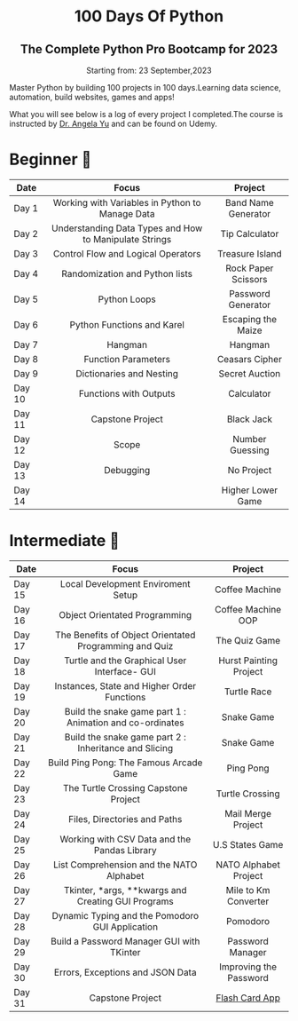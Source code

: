 



<h1 align="center"> 100 Days Of Python </h1>

<h2 align="center"> The Complete Python Pro Bootcamp for 2023</h2>
<p align="center">Starting from: 23 September,2023</p>

Master Python by building 100 projects in 100 days.Learning data science, automation, build websites, games and apps! 

What you will see below is a log of every project I completed.The course is instructed by [Dr. Angela Yu](https://www.udemy.com/course/100-days-of-code/) and can be found on Udemy.

# Beginner :hatching_chick:



| Date	|   Focus| Project 	|
|-----	|:--------:|:----------:|
|Day 1	| Working with Variables in Python to Manage Data| Band Name Generator | 
|Day 2 	| Understanding Data Types and How to Manipulate Strings  	| Tip Calculator  	|
| Day 3 	|   Control Flow and Logical Operators	| Treasure Island  |
| Day 4 	|   Randomization and Python lists	| Rock Paper Scissors |
| Day 5 	|   Python Loops	|  Password Generator  |
| Day 6 	|   Python Functions and Karel	| Escaping the Maize |
| Day 7 	|   Hangman	| Hangman |
| Day 8 	|   Function Parameters	|  Ceasars Cipher  |
| Day 9 	|   Dictionaries and Nesting	| Secret Auction |
| Day 10 	|   Functions with Outputs	| Calculator |
| Day 11 	|   Capstone Project	| Black Jack |
| Day 12 	|   Scope	|  Number Guessing  |
| Day 13 	|   Debugging	|  No Project  |
| Day 14 	|   	| Higher Lower Game |



# Intermediate :footprints:

| Date	|   Focus| Project 	|
|-----	|:--------:|:----------:|
| Day 15	|   Local Development Enviroment Setup 	|  Coffee Machine |
| Day 16	|   Object Orientated Programming	|  Coffee Machine OOP  |
| Day 17	|   The Benefits of Object Orientated Programming and Quiz  |  The Quiz Game |
| Day 18	|   Turtle and the Graphical User Interface- GUI  |  Hurst Painting Project |
| Day 19	|   Instances, State and Higher Order Functions  |  Turtle Race |
| Day 20	|   Build the snake game part 1 : Animation and co-ordinates |  Snake Game |
| Day 21	|   Build the snake game part 2 : Inheritance and Slicing |  Snake Game |
| Day 22	|   Build Ping Pong: The Famous Arcade Game |  Ping Pong |
| Day 23	|   The Turtle Crossing Capstone Project  |  Turtle Crossing |
| Day 24	|   Files, Directories and Paths  |  Mail Merge Project |
| Day 25	|   Working with CSV Data and the Pandas Library |  U.S States Game |
| Day 26	|   List Comprehension and the NATO Alphabet  |  NATO Alphabet Project |
| Day 27	|   Tkinter, *args, **kwargs and Creating GUI Programs   | Mile to Km Converter |
| Day 28	|   Dynamic Typing and the Pomodoro GUI Application  |  Pomodoro|
| Day 29	|   Build a Password Manager GUI with TKinter |  Password Manager |
| Day 30	|   Errors, Exceptions and JSON Data  |  Improving the Password |
| Day 31	|   Capstone Project|  [Flash Card App](100daysOfPython/Projects/Intermediate/Day31/) |



